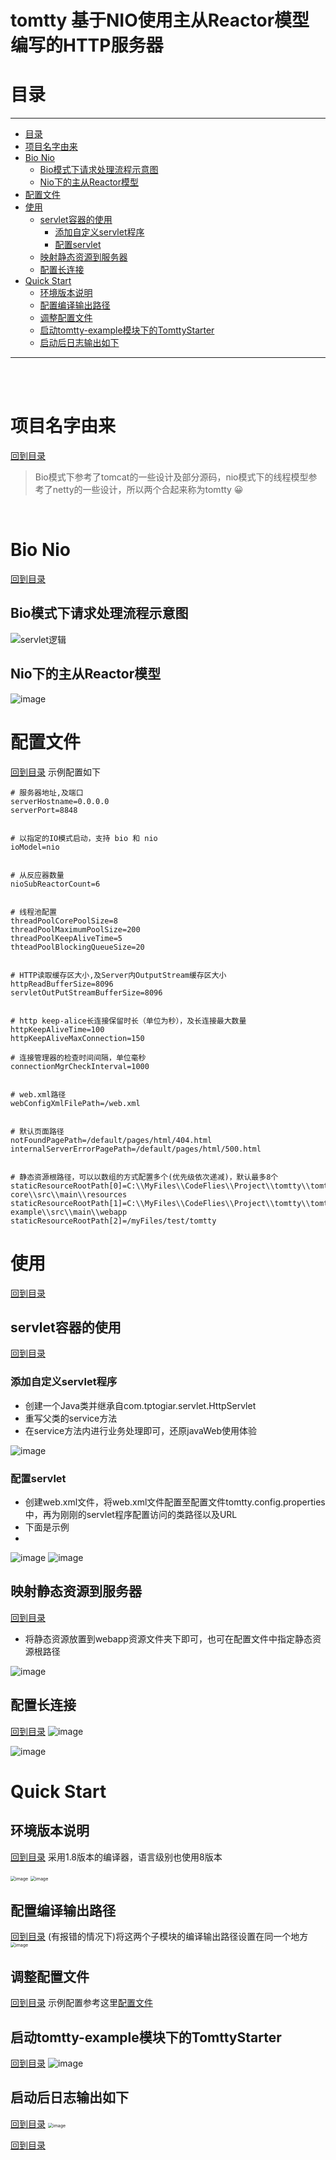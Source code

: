 # tomtty  基于NIO使用主从Reactor模型编写的HTTP服务器



# 目录

<hr/>

- [目录](#目录)
- [项目名字由来](#项目名字由来)
- [Bio Nio](#Bio-Nio)
  * [Bio模式下请求处理流程示意图](#Bio模式下请求处理流程示意图)
  * [Nio下的主从Reactor模型](#Nio下的主从Reactor模型)
- [配置文件](#配置文件)
- [使用](#使用)
  * [servlet容器的使用](#servlet容器的使用)
    + [添加自定义servlet程序](#添加自定义servlet程序)
    + [配置servlet](#配置servlet)
  * [映射静态资源到服务器](#映射静态资源到服务器)
  * [配置长连接](#配置长连接)
- [Quick Start](#Quick-Start)
  * [环境版本说明](#环境版本说明)
  * [配置编译输出路径](#配置编译输出路径)
  * [调整配置文件](#调整配置文件)
  * [启动tomtty-example模块下的TomttyStarter](#启动tomtty-example模块下的TomttyStarter)
  * [启动后日志输出如下](#启动后日志输出如下)

  
<hr><br/><br/>


# 项目名字由来 
[回到目录](#目录)
> Bio模式下参考了tomcat的一些设计及部分源码，nio模式下的线程模型参考了netty的一些设计，所以两个合起来称为tomtty 😀
<br/>


# Bio Nio
[回到目录](#目录)
## Bio模式下请求处理流程示意图
![servlet逻辑](https://user-images.githubusercontent.com/79641956/169803890-118191be-aa30-4b07-88f8-a70b14ade969.png)
## Nio下的主从Reactor模型
![image](https://user-images.githubusercontent.com/79641956/172405455-ea0be3b2-9ec9-4773-a081-fc95cf5b8898.png)

# 配置文件
[回到目录](#目录)
示例配置如下
```
# 服务器地址,及端口
serverHostname=0.0.0.0
serverPort=8848


# 以指定的IO模式启动，支持 bio 和 nio
ioModel=nio


# 从反应器数量
nioSubReactorCount=6


# 线程池配置
threadPoolCorePoolSize=8
threadPoolMaximumPoolSize=200
threadPoolKeepAliveTime=5
thteadPoolBlockingQueueSize=20


# HTTP读取缓存区大小,及Server内OutputStream缓存区大小
httpReadBufferSize=8096
servletOutPutStreamBufferSize=8096


# http keep-alice长连接保留时长（单位为秒），及长连接最大数量
httpKeepAliveTime=100
httpKeepAliveMaxConnection=150

# 连接管理器的检查时间间隔，单位毫秒
connectionMgrCheckInterval=1000


# web.xml路径
webConfigXmlFilePath=/web.xml


# 默认页面路径
notFoundPagePath=/default/pages/html/404.html
internalServerErrorPagePath=/default/pages/html/500.html


# 静态资源根路径，可以以数组的方式配置多个(优先级依次递减)，默认最多8个
staticResourceRootPath[0]=C:\\MyFiles\\CodeFlies\\Project\\tomtty\\tomtty\\tomtty-core\\src\\main\\resources
staticResourceRootPath[1]=C:\\MyFiles\\CodeFlies\\Project\\tomtty\\tomtty\\tomtty-example\\src\\main\\webapp
staticResourceRootPath[2]=/myFiles/test/tomtty
```

# 使用
[回到目录](#目录)
## servlet容器的使用
[回到目录](#目录)
### 添加自定义servlet程序
- 创建一个Java类并继承自com.tptogiar.servlet.HttpServlet
- 重写父类的service方法
- 在service方法内进行业务处理即可，还原javaWeb使用体验

![image](https://user-images.githubusercontent.com/79641956/177810666-1ac9dcb9-f182-4e89-8150-f47958d45458.png)


### 配置servlet
- 创建web.xml文件，将web.xml文件配置至配置文件tomtty.config.properties中，再为刚刚的servlet程序配置访问的类路径以及URL
- 下面是示例
- 
![image](https://user-images.githubusercontent.com/79641956/172556634-c16f996a-ab2c-4fac-b238-d48117cb5771.png)
![image](https://user-images.githubusercontent.com/79641956/177811120-2e5713c9-0d29-4d37-83a4-7dc34b8ca8e3.png)


## 映射静态资源到服务器
[回到目录](#目录)
- 将静态资源放置到webapp资源文件夹下即可，也可在配置文件中指定静态资源根路径

![image](https://user-images.githubusercontent.com/79641956/172557031-751dfcb8-605e-4bca-9c0c-b852f13237fe.png)

## 配置长连接
[回到目录](#目录)
![image](https://user-images.githubusercontent.com/79641956/177781874-5c2ef0cd-49dd-4706-b366-f56805a1f47b.png)

![image](https://user-images.githubusercontent.com/79641956/177781901-b21a291c-f325-4070-b0b4-bc0b02893447.png)






# Quick Start
## 环境版本说明
[回到目录](#目录)
采用1.8版本的编译器，语言级别也使用8版本

<img src="https://user-images.githubusercontent.com/79641956/177809071-d51680de-ad1f-41df-a862-0db422c8dbfe.png" alt="image" style="zoom:50%;" />
<img src="https://user-images.githubusercontent.com/79641956/177808894-3ad43507-4022-4d6d-857c-7037c3eb73d1.png" alt="image" style="zoom:50%;" />

## 配置编译输出路径
[回到目录](#目录)
(有报错的情况下)将这两个子模块的编译输出路径设置在同一个地方
<img src="https://user-images.githubusercontent.com/79641956/172397771-5988b74e-f946-4e44-92d2-94a56985ec31.png" alt="image" style="zoom:50%;" />

## 调整配置文件
[回到目录](#目录)
示例配置参考这里[配置文件](#配置文件)


## 启动tomtty-example模块下的TomttyStarter
[回到目录](#目录)
![image](https://user-images.githubusercontent.com/79641956/177809960-782e36a0-2a16-41ec-90f7-c5101f5c8081.png)

## 启动后日志输出如下
[回到目录](#目录)
<img src="https://user-images.githubusercontent.com/79641956/177810275-9d875327-096a-4777-8067-de5483363987.png" alt="image" style="zoom:50%;" />


[回到目录](#目录)


